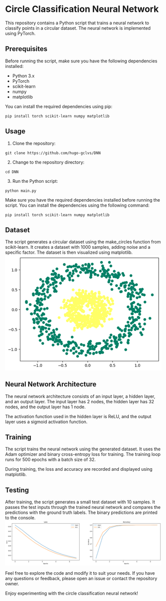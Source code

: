 # Circle Classification Neural Network

This repository contains a Python script that trains a neural network to classify points in a circular dataset. The neural network is implemented using PyTorch.

## Prerequisites

Before running the script, make sure you have the following dependencies installed:

- Python 3.x
- PyTorch
- scikit-learn
- numpy
- matplotlib

You can install the required dependencies using pip:

```shell
pip install torch scikit-learn numpy matplotlib
```

## Usage
1. Clone the repository:

```shell
git clone https://github.com/hugo-gclvs/DNN
```

2. Change to the repository directory:
```shell
cd DNN
```

3. Run the Python script:
```shell
python main.py
```


Make sure you have the required dependencies installed before running the script. You can install the dependencies using the following command:
```shell
pip install torch scikit-learn numpy matplotlib
```

## Dataset

The script generates a circular dataset using the make_circles function from scikit-learn. It creates a dataset with 1000 samples, adding noise and a specific factor. The dataset is then visualized using matplotlib.
![Dataset](img/dataset.png)

## Neural Network Architecture

The neural network architecture consists of an input layer, a hidden layer, and an output layer. The input layer has 2 nodes, the hidden layer has 32 nodes, and the output layer has 1 node.

The activation function used in the hidden layer is ReLU, and the output layer uses a sigmoid activation function.

## Training

The script trains the neural network using the generated dataset. It uses the Adam optimizer and binary cross-entropy loss for training. The training loop runs for 500 epochs with a batch size of 32.

During training, the loss and accuracy are recorded and displayed using matplotlib.

## Testing

After training, the script generates a small test dataset with 10 samples. It passes the test inputs through the trained neural network and compares the predictions with the ground truth labels. The binary predictions are printed to the console.
![Dataset](img/metrics.png)

Feel free to explore the code and modify it to suit your needs. If you have any questions or feedback, please open an issue or contact the repository owner.

Enjoy experimenting with the circle classification neural network!
